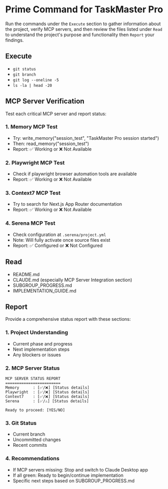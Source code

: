 # Prime Command for TaskMaster Pro

Run the commands under the `Execute` section to gather information about the project, verify MCP servers, and then review the files listed under `Read` to understand the project's purpose and functionality then `Report` your findings.

## Execute
- `git status`
- `git branch`
- `git log --oneline -5`
- `ls -la | head -20`

## MCP Server Verification
Test each critical MCP server and report status:

### 1. Memory MCP Test
- Try: write_memory("session_test", "TaskMaster Pro session started")
- Then: read_memory("session_test")
- Report: ✅ Working or ❌ Not Available

### 2. Playwright MCP Test  
- Check if playwright browser automation tools are available
- Report: ✅ Working or ❌ Not Available

### 3. Context7 MCP Test
- Try to search for Next.js App Router documentation
- Report: ✅ Working or ❌ Not Available

### 4. Serena MCP Test
- Check configuration at `.serena/project.yml`
- Note: Will fully activate once source files exist
- Report: ✅ Configured or ❌ Not Configured

## Read
- README.md
- CLAUDE.md (especially MCP Server Integration section)
- SUBGROUP_PROGRESS.md
- IMPLEMENTATION_GUIDE.md

## Report

Provide a comprehensive status report with these sections:

### 1. Project Understanding
- Current phase and progress
- Next implementation steps
- Any blockers or issues

### 2. MCP Server Status
```
MCP SERVER STATUS REPORT
========================
Memory      : [✅/❌] [Status details]
Playwright  : [✅/❌] [Status details]
Context7    : [✅/❌] [Status details]
Serena      : [✅/⚠️] [Status details]

Ready to proceed: [YES/NO]
```

### 3. Git Status
- Current branch
- Uncommitted changes
- Recent commits

### 4. Recommendations
- If MCP servers missing: Stop and switch to Claude Desktop app
- If all green: Ready to begin/continue implementation
- Specific next steps based on SUBGROUP_PROGRESS.md